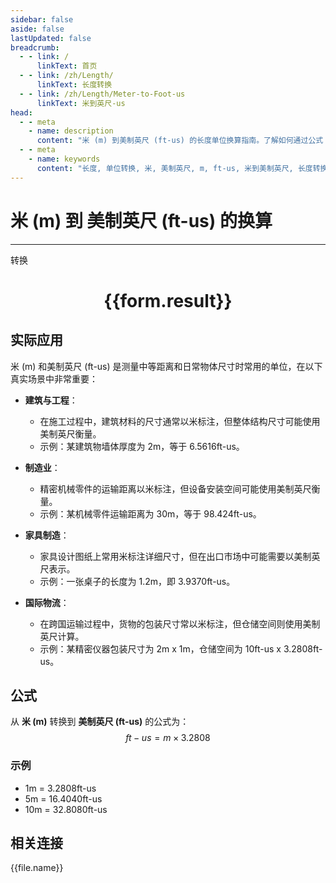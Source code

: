 ```yaml
---
sidebar: false
aside: false
lastUpdated: false
breadcrumb:
  - - link: /
      linkText: 首页
  - - link: /zh/Length/
      linkText: 长度转换
  - - link: /zh/Length/Meter-to-Foot-us
      linkText: 米到英尺-us
head:
  - - meta
    - name: description
      content: "米 (m) 到美制英尺 (ft-us) 的长度单位换算指南。了解如何通过公式 ft-us = m × 3.2808 转换为美制英尺。"
  - - meta
    - name: keywords
      content: "长度, 单位转换, 米, 美制英尺, m, ft-us, 米到美制英尺, 长度转换指南"
---
```

# 米 (m) 到 美制英尺 (ft-us) 的换算
---
<script setup>
import { onMounted, reactive, inject, ref } from 'vue'
import { NButton, NForm, NFormItem, NInput, NInputNumber, NSelect, NCard, useMessage,NGrid ,NGi } from 'naive-ui'
import { defineClientComponent } from 'vitepress'
import { Length } from '../../files';

const convert = inject('convert')

const form = reactive({
  number: null,
  result: '',
})

const convertHandler = () => {
  if (form.number !== null && !isNaN(form.number)) {
    const convertedValue = parseFloat(form.number) * 3.2808
    form.result = `${form.number}m = ${convertedValue.toFixed(4)}ft-us`
  } else {
    form.result = '请输入有效的数值。'
  }
}
</script>

<n-form size="large" :model="form">
  <n-form-item label="米 (m)">
    <n-input-number v-model:value="form.number" placeholder="输入米" style="width: 100%" />
  </n-form-item>
  <n-form-item>
    <n-button type="primary" @click="convertHandler" block>转换</n-button>
  </n-form-item>
</n-form>

<n-card  embedded :bordered="false" hoverable>
  <div  style="text-align:center">
    <h1>{{form.result}}</h1>
  </div>
</n-card>

## 实际应用

米 (m) 和美制英尺 (ft-us) 是测量中等距离和日常物体尺寸时常用的单位，在以下真实场景中非常重要：

- **建筑与工程**：
  - 在施工过程中，建筑材料的尺寸通常以米标注，但整体结构尺寸可能使用美制英尺衡量。
  - 示例：某建筑物墙体厚度为 2m，等于 6.5616ft-us。

- **制造业**：
  - 精密机械零件的运输距离以米标注，但设备安装空间可能使用美制英尺衡量。
  - 示例：某机械零件运输距离为 30m，等于 98.424ft-us。

- **家具制造**：
  - 家具设计图纸上常用米标注详细尺寸，但在出口市场中可能需要以美制英尺表示。
  - 示例：一张桌子的长度为 1.2m，即 3.9370ft-us。

- **国际物流**：
  - 在跨国运输过程中，货物的包装尺寸常以米标注，但仓储空间则使用美制英尺计算。
  - 示例：某精密仪器包装尺寸为 2m x 1m，仓储空间为 10ft-us x 3.2808ft-us。

## 公式

从 **米 (m)** 转换到 **美制英尺 (ft-us)** 的公式为：
$$ ft-us = m \times 3.2808 $$

### 示例
- 1m = 3.2808ft-us
- 5m = 16.4040ft-us
- 10m = 32.8080ft-us

## 相关连接
<n-grid x-gap="12" :cols="4">
  <n-gi v-for="(file, index) in Length" :key="index">
    <n-button
      text
      tag="a"
      :href="file.path"
      type="primary"
    >
      {{file.name}}
    </n-button>
  </n-gi>
</n-grid>